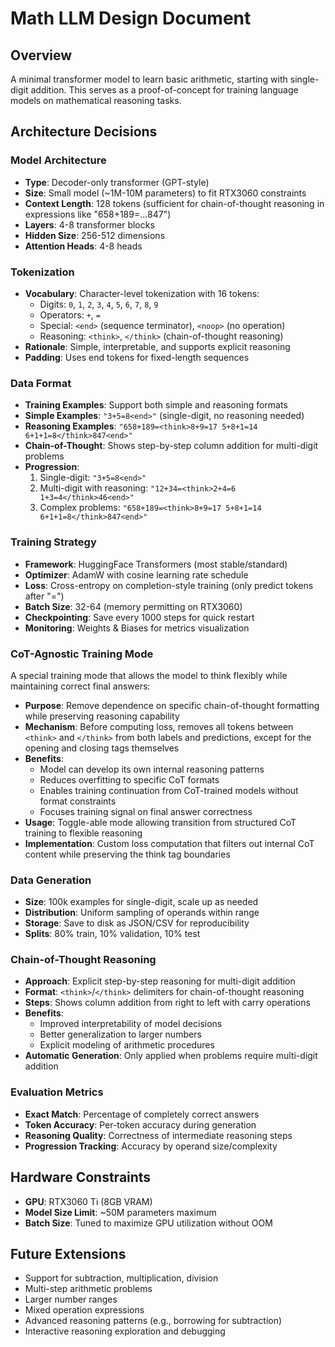# Math LLM Design Document

## Overview

A minimal transformer model to learn basic arithmetic, starting with single-digit addition. This serves as a proof-of-concept for training language models on mathematical reasoning tasks.

## Architecture Decisions

### Model Architecture

- **Type**: Decoder-only transformer (GPT-style)
- **Size**: Small model (~1M-10M parameters) to fit RTX3060 constraints
- **Context Length**: 128 tokens (sufficient for chain-of-thought reasoning in expressions like "658+189=<think>...</think>847<end>")
- **Layers**: 4-8 transformer blocks
- **Hidden Size**: 256-512 dimensions
- **Attention Heads**: 4-8 heads

### Tokenization

- **Vocabulary**: Character-level tokenization with 16 tokens:
  - Digits: `0`, `1`, `2`, `3`, `4`, `5`, `6`, `7`, `8`, `9`
  - Operators: `+`, `=`
  - Special: `<end>` (sequence terminator), `<noop>` (no operation)
  - Reasoning: `<think>`, `</think>` (chain-of-thought reasoning)
- **Rationale**: Simple, interpretable, and supports explicit reasoning
- **Padding**: Uses end tokens for fixed-length sequences

### Data Format

- **Training Examples**: Support both simple and reasoning formats
- **Simple Examples**: `"3+5=8<end>"` (single-digit, no reasoning needed)
- **Reasoning Examples**: `"658+189=<think>8+9=17 5+8+1=14 6+1+1=8</think>847<end>"`
- **Chain-of-Thought**: Shows step-by-step column addition for multi-digit problems
- **Progression**:
  1. Single-digit: `"3+5=8<end>"`
  2. Multi-digit with reasoning: `"12+34=<think>2+4=6 1+3=4</think>46<end>"`
  3. Complex problems: `"658+189=<think>8+9=17 5+8+1=14 6+1+1=8</think>847<end>"`

### Training Strategy

- **Framework**: HuggingFace Transformers (most stable/standard)
- **Optimizer**: AdamW with cosine learning rate schedule
- **Loss**: Cross-entropy on completion-style training (only predict tokens after "=")
- **Batch Size**: 32-64 (memory permitting on RTX3060)
- **Checkpointing**: Save every 1000 steps for quick restart
- **Monitoring**: Weights & Biases for metrics visualization

### CoT-Agnostic Training Mode

A special training mode that allows the model to think flexibly while maintaining correct final answers:

- **Purpose**: Remove dependence on specific chain-of-thought formatting while preserving reasoning capability
- **Mechanism**: Before computing loss, removes all tokens between `<think>` and `</think>` from both labels and predictions, except for the opening and closing tags themselves
- **Benefits**:
  - Model can develop its own internal reasoning patterns
  - Reduces overfitting to specific CoT formats
  - Enables training continuation from CoT-trained models without format constraints
  - Focuses training signal on final answer correctness
- **Usage**: Toggle-able mode allowing transition from structured CoT training to flexible reasoning
- **Implementation**: Custom loss computation that filters out internal CoT content while preserving the think tag boundaries

### Data Generation

- **Size**: 100k examples for single-digit, scale up as needed
- **Distribution**: Uniform sampling of operands within range
- **Storage**: Save to disk as JSON/CSV for reproducibility
- **Splits**: 80% train, 10% validation, 10% test

### Chain-of-Thought Reasoning

- **Approach**: Explicit step-by-step reasoning for multi-digit addition
- **Format**: `<think>`/`</think>` delimiters for chain-of-thought reasoning
- **Steps**: Shows column addition from right to left with carry operations
- **Benefits**:
  - Improved interpretability of model decisions
  - Better generalization to larger numbers
  - Explicit modeling of arithmetic procedures
- **Automatic Generation**: Only applied when problems require multi-digit addition

### Evaluation Metrics

- **Exact Match**: Percentage of completely correct answers
- **Token Accuracy**: Per-token accuracy during generation
- **Reasoning Quality**: Correctness of intermediate reasoning steps
- **Progression Tracking**: Accuracy by operand size/complexity

## Hardware Constraints

- **GPU**: RTX3060 Ti (8GB VRAM)
- **Model Size Limit**: ~50M parameters maximum
- **Batch Size**: Tuned to maximize GPU utilization without OOM

## Future Extensions

- Support for subtraction, multiplication, division
- Multi-step arithmetic problems
- Larger number ranges
- Mixed operation expressions
- Advanced reasoning patterns (e.g., borrowing for subtraction)
- Interactive reasoning exploration and debugging
